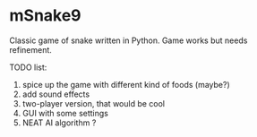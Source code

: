# mSnake9
Classic game of snake written in Python.
Game works but needs refinement.

TODO list:
1. spice up the game with different kind of foods (maybe?)
2. add sound effects
3. two-player version, that would be cool
4. GUI with some settings
5. NEAT AI algorithm ?
